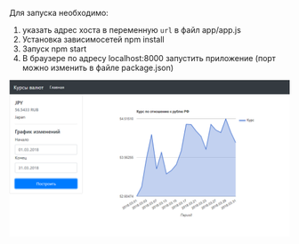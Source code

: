 Для запуска необходимо: 
1) указать адрес хоста в переменную `url` в файл app/app.js
2) Установка зависимосетей npm install
3) Запуск npm start
4) В браузере по адресу localhost:8000 запустить приложение (порт можно изменить в файле package.json)

![alt text](img.png)
